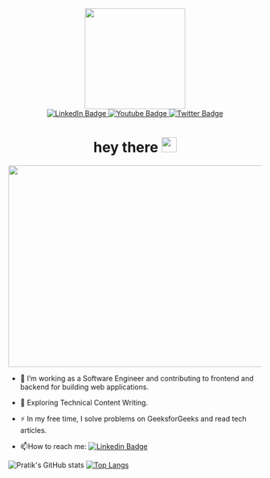 
<div id="header" align="center">
  <img src="https://media.giphy.com/media/M9gbBd9nbDrOTu1Mqx/giphy.gif" width="200"/>
  <div id="badges">
  <a href="https://www.linkedin.com/in/pratik-kamble-b8657abb/">
    <img src="https://img.shields.io/badge/LinkedIn-blue?style=for-the-badge&logo=linkedin&logoColor=white" alt="LinkedIn Badge"/>
  </a>
  <a href="https://www.youtube.com">
    <img src="https://img.shields.io/badge/YouTube-red?style=for-the-badge&logo=youtube&logoColor=white" alt="Youtube Badge"/>
  </a>
  <a href="https://twitter.com/p_ra_thik">
    <img src="https://img.shields.io/badge/Twitter-blue?style=for-the-badge&logo=twitter&logoColor=white" alt="Twitter Badge"/>
  </a>
</div>
  <img src="https://komarev.com/ghpvc/?username=Git-Pratik97&style=flat-square&color=blue" alt=""/>
  <h1>
  hey there
  <img src="https://media.giphy.com/media/hvRJCLFzcasrR4ia7z/giphy.gif" width="30px"/>
</h1>
</div>
<div align="center">
<!--   <img src="https://media.giphy.com/media/2uxxXyTRFgIJaOZJTb/giphy.gif" width="750" height="400"/> -->
  <img src="https://media.giphy.com/media/YyKPbc5OOTSQE/giphy.gif" width="750" height="400"/>
</div>

- :telescope: I’m working as a Software Engineer and contributing to frontend and backend for building web applications.

- :seedling: Exploring Technical Content Writing.

- :zap: In my free time, I solve problems on GeeksforGeeks and read tech articles.

- :mailbox:How to reach me: [![Linkedin Badge](https://img.shields.io/badge/-Pratik-blue?style=flat&logo=Linkedin&logoColor=white)](https://www.linkedin.com/in/pratik-kamble-b8657abb/)


<!---
Git-Pratik97/Git-Pratik97 is a ✨ special ✨ repository because its `README.md` (this file) appears on your GitHub profile.
You can click the Preview link to take a look at your changes.
--->

![Pratik's GitHub stats](https://github-readme-stats.vercel.app/api?username=Git-Pratik97&show_icons=true&theme=dracula)
[![Top Langs](https://github-readme-stats.vercel.app/api/top-langs/?username=Git-Pratik97)](https://github.com/Git-Pratik97/github-readme-stats)


